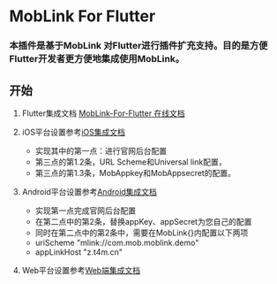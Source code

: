 # MobLink For Flutter

### 本插件是基于MobLink 对Flutter进行插件扩充支持。目的是方便Flutter开发者更方便地集成使用MobLink。

## 开始

1. Flutter集成文档 [MobLink-For-Flutter 在线文档](https://www.mob.com/wiki/detailed?wiki=MobLink_for_Flutter&id=34)

2. iOS平台设置参考[iOS集成文档](https://www.mob.com/wiki/detailed?wiki=Moblink_ios_major_first&id=34) 

	* 实现其中的第一点：进行官网后台配置
	* 第三点的第1.2条，URL Scheme和Universal link配置，
	* 第三点的第1.3条，MobAppkey和MobAppsecret的配置。

3. Android平台设置参考[Android集成文档](https://www.mob.com/wiki/detailed?wiki=MobLink_for_Android_gradle_quick&id=34)
	* 实现第一点完成官网后台配置
	* 在第二点中的第2条，替换appKey、appSecret为您自己的配置
	* 同时在第二点中的第2条中，需要在MobLink{}内配置以下两项 
	* uriScheme  "mlink://com.mob.moblink.demo"
	* appLinkHost  "z.t4m.cn"

4. Web平台设置参考[Web端集成文档](https://www.mob.com/wiki/detailed?wiki=MobLink_for_Web&id=34)
